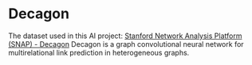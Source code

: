 # Decagon

The dataset used in this AI project: [Stanford Network Analysis Platform (SNAP) - Decagon](http://snap.stanford.edu/decagon/)
Decagon is a graph convolutional neural network for multirelational link prediction in heterogeneous graphs.